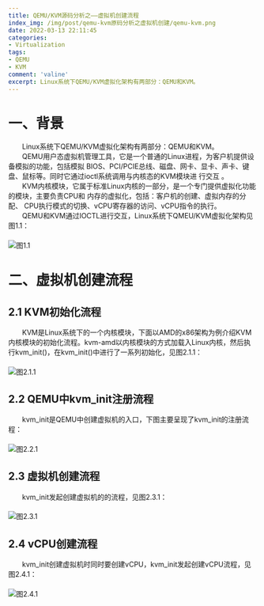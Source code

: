 ```yaml
---
title: QEMU/KVM源码分析之——虚拟机创建流程
index_img: /img/post/qemu-kvm原码分析之虚拟机创建/qemu-kvm.png
date: 2022-03-13 22:11:45
categories:
- Virtualization
tags:
- QEMU
- KVM
comment: 'valine'
excerpt: Linux系统下QEMU/KVM虚拟化架构有两部分：QEMU和KVM。
---
```

# 一、背景
<div class="markdown-body">
&emsp;&emsp;Linux系统下QEMU/KVM虚拟化架构有两部分：QEMU和KVM。<br>
&emsp;&emsp;QEMU用户态虚拟机管理工具，它是一个普通的Linux进程，为客户机提供设备模拟的功能，包括模拟
BIOS、PCI/PCIE总线、磁盘、网卡、显卡、声卡、键盘、鼠标等。同时它通过ioctl系统调用与内核态的KVM模块进
行交互 。<br>
&emsp;&emsp;KVM内核模块，它属于标准Linux内核的一部分，是一个专门提供虚拟化功能的模块，主要负责CPU和
内存的虚拟化，包括：客户机的创建、虚拟内存的分配、 CPU执行模式的切换、vCPU寄存器的访问、vCPU指令的执行。<br>
&emsp;&emsp;QEMU和KVM通过IOCTL进行交互，Linux系统下QMEU/KVM虚拟化架构见图1.1：</div>

#### 
![图1.1](图1.1.png)

# 二、虚拟机创建流程
## 2.1  KVM初始化流程
<div class="markdown-body">
&emsp;&emsp;KVM是Linux系统下的一个内核模块，下面以AMD的x86架构为例介绍KVM内核模块的初始化流程。kvm-amd以内核模块的方式加载入Linux内核，然后执行kvm_init()，在kvm_init()中进行了一系列初始化，见图2.1.1：</div>

#### 
![图2.1.1](图2.1.1.png)

## 2.2 QEMU中kvm_init注册流程
<div class="markdown-body">
&emsp;&emsp;kvm_init是QEMU中创建虚拟机的入口，下图主要呈现了kvm_init的注册流程：</div>

#### 
![图2.2.1](图2.2.1.png)

## 2.3 虚拟机创建流程
<div class="markdown-body">
&emsp;&emsp;kvm_init发起创建虚拟机的的流程，见图2.3.1：</div>

#### 
![图2.3.1](图2.3.1.png)

## 2.4 vCPU创建流程
<div class="markdown-body">
&emsp;&emsp;kvm_init创建虚拟机时同时要创建vCPU，kvm_init发起创建vCPU流程，见图2.4.1：</div>

#### 
![图2.4.1](图2.4.1.png)


